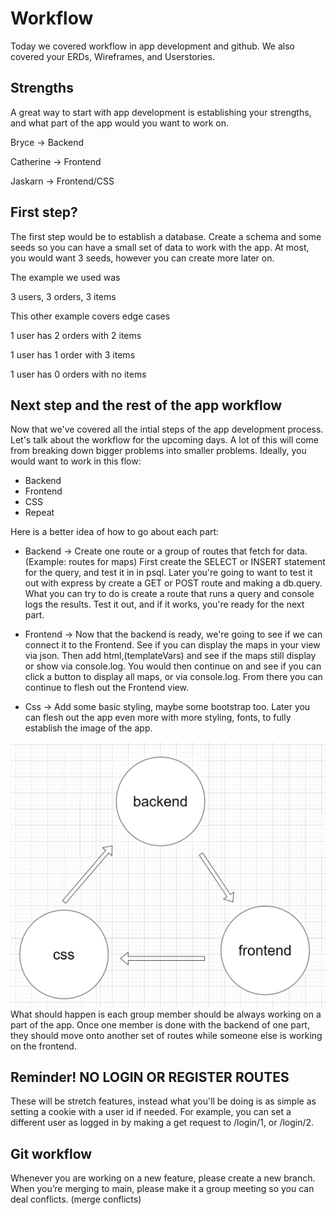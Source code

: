 # Workflow

Today we covered workflow in app development and github.
We also covered your ERDs, Wireframes, and Userstories.

## Strengths

A great way to start with app development is establishing your strengths, and what part of the app would you want to work on.

Bryce -> Backend

Catherine -> Frontend

Jaskarn -> Frontend/CSS

## First step?

The first step would be to establish a database. Create a schema and some seeds so you can have a small set of data to work with the app.
At most, you would want 3 seeds, however you can create more later on.

The example we used was

3 users, 3 orders, 3 items

This other example covers edge cases

1 user has 2 orders with 2 items

1 user has 1 order with 3 items

1 user has 0 orders with no items

## Next step and the rest of the app workflow

Now that we've covered all the intial steps of the app development process. Let's talk about the workflow for the upcoming days. A lot of this will come from breaking down bigger problems into smaller problems.
Ideally, you would want to work in this flow:
- Backend
- Frontend
- CSS
- Repeat

Here is a better idea of how to go about each part:

- Backend → Create one route or a group of routes that fetch for data. (Example: routes for maps) First create the SELECT or INSERT statement for the query, and test it in in psql. Later you're going to want to test it out with express by create a GET or POST route and making a db.query. What you can try to do is create a route that runs a query and console logs the results. Test it out, and if it works, you're ready for the next part.

- Frontend → Now that the backend is ready, we're going to see if we can connect it to the Frontend. See if you can display the maps in your view via json. Then add html,(templateVars) and see if the maps still display or show via console.log. You would then continue on and see if you can click a button to display all maps, or via console.log. From there you can continue to flesh out the Frontend view.

- Css → Add some basic styling, maybe some bootstrap too. Later you can flesh out the app even more with more styling, fonts, to fully establish the image of the app.

![workflow](https://github.com/senhorgomes/MidtermGroupOne/blob/main/devops.png)
What should happen is each group member should be always working on a part of the app. Once one member is done with the backend of one part, they should move onto another set of routes while someone else is working on the frontend.

## Reminder! NO LOGIN OR REGISTER ROUTES

These will be stretch features, instead what you'll be doing is as simple as setting a cookie with a user id if needed.
For example, you can set a different user as logged in by making a get request to /login/1, or /login/2.

## Git workflow

Whenever you are working on a new feature, please create a new branch. 
When you’re merging to main, please make it a group meeting so you can deal conflicts. (merge conflicts)